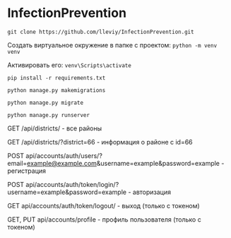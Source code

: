 # InfectionPrevention

```git clone https://github.com/lleviy/InfectionPrevention.git```

Создать виртуальное окружение в папке с проектом: ```python -m venv venv```

Активировать его: ```venv\Scripts\activate```

```
pip install -r requirements.txt

python manage.py makemigrations

python manage.py migrate

python manage.py runserver

```

GET /api/districts/ - все районы

GET /api/districts/?district=66 - информация о районе с id=66 

POST api/accounts/auth/users/?email=example@example.com&username=example&password=example - регистрация

POST api/accounts/auth/token/login/?username=example&password=example - авторизация

GET api/accounts/auth/token/logout/ - выход (только с токеном)

GET, PUT api/accounts/profile - профиль пользователя (только с токеном)
